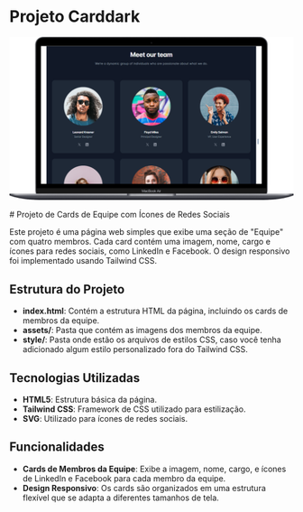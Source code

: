 

<div>
  <h1>Projeto Carddark</h1>
  <img src="https://github.com/Carleone-Souza-Santos/Darkcard/blob/master/Cards/src/assets/Macbook-Air-tailwindui.com.png"/></div>

<p>
  # Projeto de Cards de Equipe com Ícones de Redes Sociais

Este projeto é uma página web simples que exibe uma seção de "Equipe" com quatro membros. Cada card contém uma imagem, nome, cargo e ícones para redes sociais, como LinkedIn e Facebook. O design responsivo foi implementado usando Tailwind CSS.

## Estrutura do Projeto

- **index.html**: Contém a estrutura HTML da página, incluindo os cards de membros da equipe.
- **assets/**: Pasta que contém as imagens dos membros da equipe.
- **style/**: Pasta onde estão os arquivos de estilos CSS, caso você tenha adicionado algum estilo personalizado fora do Tailwind CSS.

## Tecnologias Utilizadas

- **HTML5**: Estrutura básica da página.
- **Tailwind CSS**: Framework de CSS utilizado para estilização.
- **SVG**: Utilizado para ícones de redes sociais.

## Funcionalidades

- **Cards de Membros da Equipe**: Exibe a imagem, nome, cargo, e ícones de LinkedIn e Facebook para cada membro da equipe.
- **Design Responsivo**: Os cards são organizados em uma estrutura flexível que se adapta a diferentes tamanhos de tela.

</p>
